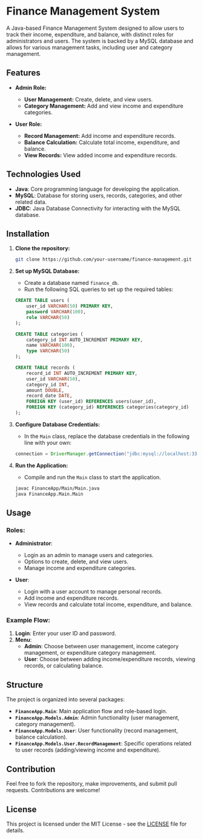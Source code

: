 # Finance Management System

A Java-based Finance Management System designed to allow users to track their income, expenditure, and balance, with distinct roles for administrators and users. The system is backed by a MySQL database and allows for various management tasks, including user and category management.

## Features

- **Admin Role:**
  - **User Management:** Create, delete, and view users.
  - **Category Management:** Add and view income and expenditure categories.
  
- **User Role:**
  - **Record Management:** Add income and expenditure records.
  - **Balance Calculation:** Calculate total income, expenditure, and balance.
  - **View Records:** View added income and expenditure records.

## Technologies Used

- **Java**: Core programming language for developing the application.
- **MySQL**: Database for storing users, records, categories, and other related data.
- **JDBC**: Java Database Connectivity for interacting with the MySQL database.

## Installation

1. **Clone the repository:**

   ```bash
   git clone https://github.com/your-username/finance-management.git
   ```

2. **Set up MySQL Database:**

   - Create a database named `finance_db`.
   - Run the following SQL queries to set up the required tables:

   ```sql
   CREATE TABLE users (
       user_id VARCHAR(50) PRIMARY KEY,
       password VARCHAR(100),
       role VARCHAR(50)
   );

   CREATE TABLE categories (
       category_id INT AUTO_INCREMENT PRIMARY KEY,
       name VARCHAR(100),
       type VARCHAR(50)
   );

   CREATE TABLE records (
       record_id INT AUTO_INCREMENT PRIMARY KEY,
       user_id VARCHAR(50),
       category_id INT,
       amount DOUBLE,
       record_date DATE,
       FOREIGN KEY (user_id) REFERENCES users(user_id),
       FOREIGN KEY (category_id) REFERENCES categories(category_id)
   );
   ```

3. **Configure Database Credentials:**
   - In the `Main` class, replace the database credentials in the following line with your own:
   
   ```java
   connection = DriverManager.getConnection("jdbc:mysql://localhost:3306/finance_db", "root", "password");
   ```

4. **Run the Application:**

   - Compile and run the `Main` class to start the application.

   ```bash
   javac FinanceApp/Main/Main.java
   java FinanceApp.Main.Main
   ```

## Usage

### Roles:
- **Administrator**:
  - Login as an admin to manage users and categories.
  - Options to create, delete, and view users.
  - Manage income and expenditure categories.
  
- **User**:
  - Login with a user account to manage personal records.
  - Add income and expenditure records.
  - View records and calculate total income, expenditure, and balance.

### Example Flow:
1. **Login**: Enter your user ID and password.
2. **Menu**:
   - **Admin**: Choose between user management, income category management, or expenditure category management.
   - **User**: Choose between adding income/expenditure records, viewing records, or calculating balance.

## Structure

The project is organized into several packages:

- **`FinanceApp.Main`**: Main application flow and role-based login.
- **`FinanceApp.Models.Admin`**: Admin functionality (user management, category management).
- **`FinanceApp.Models.User`**: User functionality (record management, balance calculation).
- **`FinanceApp.Models.User.RecordManagement`**: Specific operations related to user records (adding/viewing income and expenditure).

## Contribution

Feel free to fork the repository, make improvements, and submit pull requests. Contributions are welcome!

## License

This project is licensed under the MIT License - see the [LICENSE](LICENSE) file for details.
